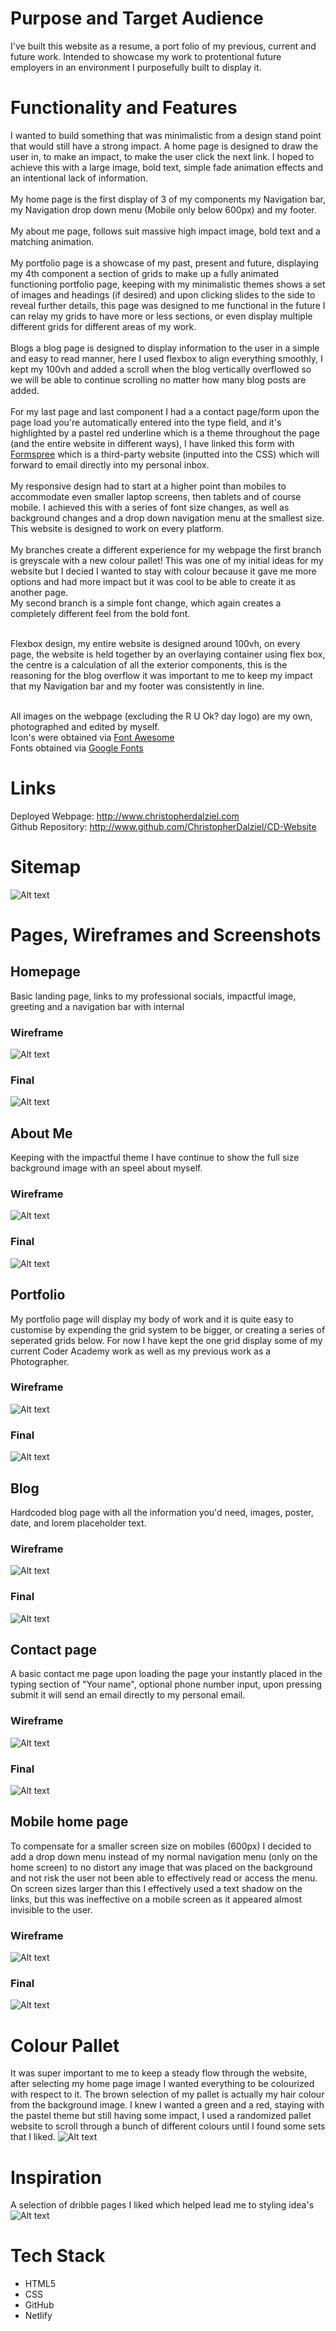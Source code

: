 # Purpose and Target Audience
I've built this website as a resume, a port folio of my previous, current and future work. Intended to showcase my work to protentional  future employers in an environment  I purposefully built to display it.  

# Functionality and Features
I wanted to build something that was minimalistic from a design stand point that would still have a strong impact. A home page is designed to draw the user in, to make an impact, to make the user click the next link. I hoped to achieve this with a large image, bold text, simple fade animation effects and an intentional lack of information. <br><br>
My home page is the first display of 3 of my components my Navigation bar, my Navigation drop down menu (Mobile only below 600px) and my footer. <br><br>
My about me page, follows suit massive high impact image, bold text and a matching animation.<br><br>
My portfolio page is a showcase of my past, present and future, displaying my 4th component a section of grids to make up a fully animated functioning portfolio page, keeping with my minimalistic themes shows a set of images and headings (if desired) and upon clicking slides to the side to reveal further details, this page was designed to me functional in the future I can relay my grids to have more or less sections, or even display multiple different grids for different areas of my work. <br><br>
Blogs a blog page is designed to display information to the user in a simple and easy to read manner, here I used flexbox to align everything smoothly, I kept my 100vh and added a scroll when the blog vertically overflowed so we will be able to continue scrolling no matter how many blog posts are added.<br><br>
For my last page and last component I had a a contact page/form upon the page load you're automatically entered into the type field, and it's highlighted by a pastel  red underline which is a theme throughout the page (and the entire website in different ways), I have linked this form with [Formspree](https://formspree.io) which is a third-party website (inputted into the CSS) which will forward to email directly into my personal inbox. <br><br>
My responsive design had to start at a higher point than mobiles to accommodate even smaller laptop screens, then tablets and of course mobile. I achieved this with a series of font size changes, as well as background changes and a drop down navigation menu at the smallest size. This website is designed to work on every platform.<br><br>
My branches create a different experience for my webpage the first branch is greyscale with a new colour pallet! This was one of my initial ideas for my website but I decied I wanted to stay with colour because it gave me more options and had more impact but it was cool to be able to create it as another page. <br>
My second branch is a simple font change, which again creates a completely different feel from the bold font.<br><br>

Flexbox design, my entire website is designed around 100vh, on every page, the website is held together by an overlaying container using flex box, the centre is a calculation of all the exterior components, this is the reasoning for the blog overflow it was important to me to keep my impact that my Navigation bar and my footer was consistently in line.<br><br>

All images on the webpage (excluding the R U Ok? day logo) are my own, photographed and edited by myself. <br>
Icon's were obtained via [Font Awesome](https://fontawesome.com/)<br>
Fonts obtained via [Google Fonts](https://fonts.google.com/)


# Links
Deployed Webpage: http://www.christopherdalziel.com
<br>
Github Repository: http://www.github.com/ChristopherDalziel/CD-Website

# Sitemap 
![Alt text](/Docs/Sitemap-ChristopherDalziel.jpg "Optional Title")

# Pages, Wireframes and Screenshots

## Homepage
Basic landing page, links to my professional socials, impactful image, greeting and a navigation bar with internal<br>
### Wireframe
![Alt text](/Docs/home-page.png "Optional Title")
### Final
![Alt text](/Docs/home.png "Optional Title")

## About Me
Keeping with the impactful theme I have continue to show the full size background image with an speel about myself.<br>
### Wireframe
![Alt text](/Docs/about-me-page.png "Optional Title")
### Final
![Alt text](/Docs/about.png "Optional Title")

## Portfolio
My portfolio page will display my body of work and it is quite easy to customise by expending the grid system to be bigger, or creating a series of seperated grids below. For now I have kept the one grid display some of my current Coder Academy work as well as my previous work as a Photographer.<br>
### Wireframe
![Alt text](/Docs/portfolio-page.png "Optional Title")
### Final
![Alt text](/Docs/portfolio.png "Optional Title")

## Blog
Hardcoded blog page with all the information you'd need, images, poster, date, and lorem placeholder text.<br>
### Wireframe
![Alt text](/Docs/blog-page.png "Optional Title")
### Final
![Alt text](/Docs/blog.png "Optional Title")

## Contact page
A basic contact me page upon loading the page your instantly placed in the typing section of "Your name", optional phone number input, upon pressing submit it will send an email directly to my personal email.<br>
### Wireframe
![Alt text](/Docs/contact-page.png "Optional Title")
### Final
![Alt text](/Docs/contact.png "Optional Title")

## Mobile home page
To compensate for a smaller screen size on mobiles (600px) I decided to add a drop down menu instead of my normal navigation menu (only on the home screen) to no distort any image that was placed on the background and not risk the user not been able to effectively read or access the menu. On screen sizes larger than this I effectively used a text shadow on the links, but this was ineffective on a mobile screen as it appeared almost invisible to the user.

### Wireframe
![Alt text](/Docs/mobile-home-page.png "Optional Title")
### Final
![Alt text](/Docs/mobile-home.jpeg "Optional Title")

# Colour Pallet
It was super important to me to keep a steady flow through the website, after selecting my home page image I wanted everything to be colourized with respect to it. The brown selection of my pallet is actually my hair colour from the background image. I knew I wanted a green and a red, staying with the pastel theme but still having some impact, I used a randomized pallet website to scroll through a bunch of different colours until I found some sets that I liked.
![Alt text](/Docs/Colour_P.jpg "Optional Title")

# Inspiration
A selection of dribble pages I liked which helped lead me to styling idea's
![Alt text](/Docs/dribble-inspo.jpg "Optional Title")

# Tech Stack
- HTML5
- CSS
- GitHub
- Netlify